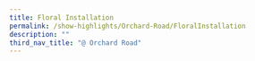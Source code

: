```yaml
---
title: Floral Installation
permalink: /show-highlights/Orchard-Road/FloralInstallation
description: ""
third_nav_title: "@ Orchard Road"
---
```

